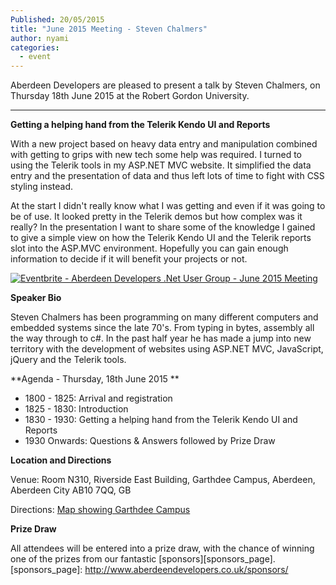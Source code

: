 ```yaml
---
Published: 20/05/2015
title: "June 2015 Meeting - Steven Chalmers"
author: nyami
categories:
  - event
---
```


Aberdeen Developers are pleased to present a talk by Steven Chalmers, on Thursday 18th June 2015 at the Robert Gordon University.

***

**Getting a helping hand from the Telerik Kendo UI and Reports**

With a new project based on heavy data entry and manipulation combined with getting to grips with new tech some help was required. I turned to using the Telerik tools in my ASP.NET MVC website. It simplified the data entry and the presentation of data and thus left lots of time to fight with CSS styling instead.

At the start I didn't really know what I was getting and even if it was going to be of use. It looked pretty in the Telerik demos but how complex was it really? In the presentation I want to share some of the knowledge I gained to give a simple view on how the Telerik Kendo UI and the Telerik reports slot into the ASP.MVC environment. Hopefully you can gain enough information to decide if it will benefit your projects or not.

[![Eventbrite - Aberdeen Developers .Net User Group - June 2015 Meeting](https://www.eventbrite.com/custombutton?eid=11987778769)](http://www.eventbrite.com/e/aberdeen-developers-net-user-group-june-2015-meeting-tickets-17071686875?aff=blog)

**Speaker Bio**

Steven Chalmers has been programming on many different computers and embedded systems since the late 70's. From typing in bytes, assembly all the way through to c#. In the past half year he has made a jump into new territory with the development of websites using ASP.NET MVC, JavaScript, jQuery and the Telerik tools.

**Agenda - Thursday, 18th June 2015 **

+ 1800 - 1825: Arrival and registration
+ 1825 - 1830: Introduction
+ 1830 - 1930: Getting a helping hand from the Telerik Kendo UI and Reports
+ 1930 Onwards: Questions & Answers followed by Prize Draw

**Location and Directions**

Venue: Room N310, Riverside East Building, Garthdee Campus, Aberdeen, Aberdeen City AB10 7QQ, GB

Directions: [Map showing Garthdee Campus](https://maps.google.co.uk/maps?q=Faculty+of+Health+%26+Social+Care,+Garthdee+Campus,+Aberdeen,+Aberdeen+City+AB10+7QG,+GB&hl=en&ll=57.119317,-2.136133&spn=0.004165,0.012413&sll=57.746995,-4.687341&sspn=8.392957,25.422363&hq=Faculty+of+Health+%26+Social+Care,+Garthdee+Campus,&hnear=AB10+7QG,+United+Kingdom&t=m&z=17&iwloc=A)

**Prize Draw**

All attendees will be entered into a prize draw, with the chance of winning one of the prizes from our fantastic [sponsors][sponsors_page].
[sponsors_page]: http://www.aberdeendevelopers.co.uk/sponsors/

